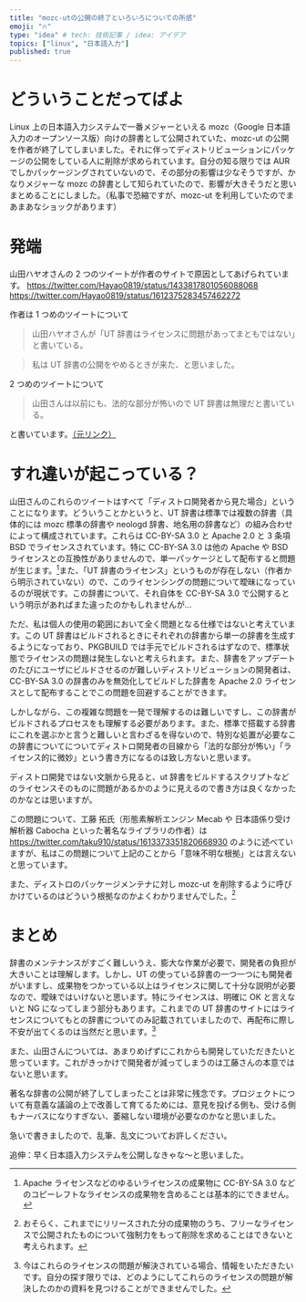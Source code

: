 ```yaml
---
title: "mozc-utの公開の終了といろいろについての所感"
emoji: "🔥"
type: "idea" # tech: 技術記事 / idea: アイデア
topics: ["linux", "日本語入力"]
published: true
---
```


# どういうことだってばよ

Linux 上の日本語入力システムで一番メジャーといえる mozc（Google 日本語入力のオープンソース版）向けの辞書として公開されていた、mozc-ut の公開を作者が終了してしまいました。それに伴ってディストリビューションにパッケージの公開をしている人に削除が求められています。自分の知る限りでは AUR でしかパッケージングされていないので、その部分の影響は少なそうですが、かなりメジャーな mozc の辞書として知られていたので、影響が大きそうだと思いまとめることにしました。（私事で恐縮ですが、mozc-ut を利用していたのでまあまあなショックがあります）

# 発端

山田ハヤオさんの 2 つのツイートが作者のサイトで原因としてあげられています。
https://twitter.com/Hayao0819/status/1433817801056088068
https://twitter.com/Hayao0819/status/1612375283457462272

作者は 1 つめのツイートについて

> 山田ハヤオさんが「UT 辞書はライセンスに問題があってまともではない」と書いている。

> 私は UT 辞書の公開をやめるときが来た、と思いました。

2 つめのツイートについて

> 山田さんは以前にも、法的な部分が怖いので UT 辞書は無理だと書いている。

と書いています。[（元リンク）](http://linuxplayers.g1.xrea.com/mozc-ut.html)

# すれ違いが起こっている？

山田さんのこれらのツイートはすべて「ディストロ開発者から見た場合」ということになります。どういうことかというと、UT 辞書は標準では複数の辞書（具体的には mozc 標準の辞書や neologd 辞書、地名用の辞書など）の組み合わせによって構成されています。これらは CC-BY-SA 3.0 と Apache 2.0 と 3 条項 BSD でライセンスされています。特に CC-BY-SA 3.0 は他の Apache や BSD ライセンスとの互換性がありませんので、単一パッケージとして配布すると問題が生じます。[^1]また、「UT 辞書のライセンス」というものが存在しない（作者から明示されていない）ので、このライセンシングの問題について曖昧になっているのが現状です。この辞書について、それ自体を CC-BY-SA 3.0 で公開するという明示があればまた違ったのかもしれませんが...

ただ、私は個人の使用の範囲において全く問題となる仕様ではないと考えています。この UT 辞書はビルドされるときにそれぞれの辞書から単一の辞書を生成するようになっており、PKGBUILD では手元でビルドされるはずなので、標準状態でライセンスの問題は発生しないと考えられます。また、辞書をアップデートのたびにユーザにビルドさせるのが難しいディストリビューションの開発者は、CC-BY-SA 3.0 の辞書のみを無効化してビルドした辞書を Apache 2.0 ライセンスとして配布することでこの問題を回避することができます。

しかしながら、この複雑な問題を一発で理解するのは難しいですし、この辞書がビルドされるプロセスをも理解する必要があります。また、標準で搭載する辞書にこれを選ぶかと言うと難しいと言わざるを得ないので、特別な処置が必要なこの辞書についてについてディストロ開発者の目線から「法的な部分が怖い」「ライセンス的に微妙」という書き方になるのは致し方ないと思います。

ディストロ開発ではない文脈から見ると、ut 辞書をビルドするスクリプトなどのライセンスそのものに問題があるかのように見えるので書き方は良くなかったのかなとは思いますが。

この問題について、工藤 拓氏（形態素解析エンジン Mecab や 日本語係り受け解析器 Cabocha といった著名なライブラリの作者）は
https://twitter.com/taku910/status/1613373351820668930
のように述べていますが、私はこの問題について上記のことから「意味不明な根拠」とは言えないと思っています。

また、ディストロのパッケージメンテナに対し mozc-ut を削除するように呼びかけているのはどういう根拠なのかよくわかりませんでした。[^2]

# まとめ

辞書のメンテナンスがすごく難しいうえ、膨大な作業が必要で、開発者の負担が大きいことは理解します。しかし、UT の使っている辞書の一つ一つにも開発者がいますし、成果物をつかっている以上はライセンスに関して十分な説明が必要なので、曖昧ではいけないと思います。特にライセンスは、明確に OK と言えないと NG になってしまう部分もあります。これまでの UT 辞書のサイトにはライセンスについてもとの辞書についてのみ記載されていましたので、再配布に際し不安が出てくるのは当然だと思います。[^3]

また、山田さんについては、あまりめげずにこれからも開発していただきたいと思っています。これがきっかけで開発者が減ってしまうのは工藤さんの本意ではないと思います。

著名な辞書の公開が終了してしまったことは非常に残念です。プロジェクトについて有意義な議論の上で改善して育てるためには、意見を投げる側も、受ける側もナーバスになりすぎない、萎縮しない環境が必要なのかなと思いました。

急いで書きましたので、乱筆、乱文についてお許しください。

追伸：早く日本語入力システムを公開しなきゃな〜と思いました。

[^1]: Apache ライセンスなどのゆるいライセンスの成果物に CC-BY-SA 3.0 などのコピーレフトなライセンスの成果物を含めることは基本的にできません。
[^2]: おそらく、これまでにリリースされた分の成果物のうち、フリーなライセンスで公開されたものについて強制力をもって削除を求めることはできないと考えられます。
[^3]: 今はこれらのライセンスの問題が解決されている場合、情報をいただきたいです。自分の探す限りでは、どのようにしてこれらのライセンスの問題が解決したのかの資料を見つけることができませんでした。
